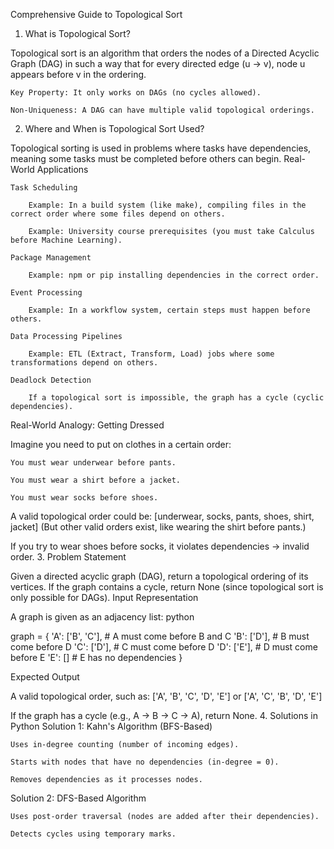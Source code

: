 Comprehensive Guide to Topological Sort
1. What is Topological Sort?

Topological sort is an algorithm that orders the nodes of a Directed Acyclic Graph (DAG) in such a way that for every directed edge (u → v), node u appears before v in the ordering.

    Key Property: It only works on DAGs (no cycles allowed).

    Non-Uniqueness: A DAG can have multiple valid topological orderings.

2. Where and When is Topological Sort Used?

Topological sorting is used in problems where tasks have dependencies, meaning some tasks must be completed before others can begin.
Real-World Applications

    Task Scheduling

        Example: In a build system (like make), compiling files in the correct order where some files depend on others.

        Example: University course prerequisites (you must take Calculus before Machine Learning).

    Package Management

        Example: npm or pip installing dependencies in the correct order.

    Event Processing

        Example: In a workflow system, certain steps must happen before others.

    Data Processing Pipelines

        Example: ETL (Extract, Transform, Load) jobs where some transformations depend on others.

    Deadlock Detection

        If a topological sort is impossible, the graph has a cycle (cyclic dependencies).

Real-World Analogy: Getting Dressed

Imagine you need to put on clothes in a certain order:

    You must wear underwear before pants.

    You must wear a shirt before a jacket.

    You must wear socks before shoes.

A valid topological order could be:
[underwear, socks, pants, shoes, shirt, jacket]
(But other valid orders exist, like wearing the shirt before pants.)

If you try to wear shoes before socks, it violates dependencies → invalid order.
3. Problem Statement

Given a directed acyclic graph (DAG), return a topological ordering of its vertices. If the graph contains a cycle, return None (since topological sort is only possible for DAGs).
Input Representation

A graph is given as an adjacency list:
python

graph = {
    'A': ['B', 'C'],  # A must come before B and C
    'B': ['D'],        # B must come before D
    'C': ['D'],        # C must come before D
    'D': ['E'],        # D must come before E
    'E': []            # E has no dependencies
}

Expected Output

A valid topological order, such as:
['A', 'B', 'C', 'D', 'E']
or
['A', 'C', 'B', 'D', 'E']

If the graph has a cycle (e.g., A → B → C → A), return None.
4. Solutions in Python
Solution 1: Kahn's Algorithm (BFS-Based)

    Uses in-degree counting (number of incoming edges).

    Starts with nodes that have no dependencies (in-degree = 0).

    Removes dependencies as it processes nodes.

Solution 2: DFS-Based Algorithm


    Uses post-order traversal (nodes are added after their dependencies).

    Detects cycles using temporary marks.